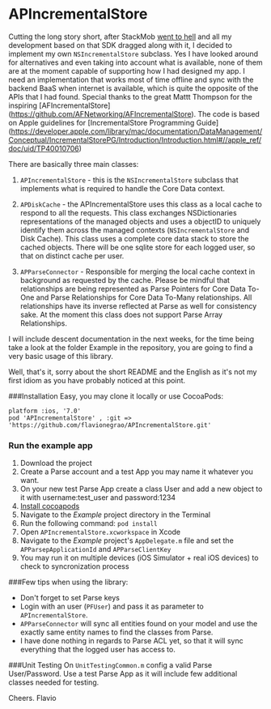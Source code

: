 APIncrementalStore
==================

Cutting the long story short, after StackMob [went to hell](https://blog.stackmob.com/2014/02/stackmob-announcement/) and all my development based on that SDK dragged along with it, I decided to implement my own `NSIncrementalStore` subclass.
Yes I have looked around for alternatives and even taking into account what is available, none of them are at the moment capable of supporting how I had designed my app.
I need an implementation that works most of time offline and sync with the backend BaaS when internet is available, which is quite the opposite of the APIs that I had found.
Special thanks to the great Mattt Thompson for the inspiring [AFIncrementalStore] (https://github.com/AFNetworking/AFIncrementalStore).
The code is based on Apple guidelines for [IncrementalStore Programming Guide] (https://developer.apple.com/library/mac/documentation/DataManagement/Conceptual/IncrementalStorePG/Introduction/Introduction.html#//apple_ref/doc/uid/TP40010706)

There are basically three main classes:

1) `APIncrementalStore` - this is the `NSIncrementalStore` subclass that implements what is required to handle the Core Data context.

2) `APDiskCache` - the APIncrementalStore uses this class as a local cache to respond to all the requests. This class exchanges NSDictionaries representations of the managed objects and uses a objectID to uniquely identify them across the managed contexts (`NSIncrementalStore` and Disk Cache). This class uses a complete core data stack to store the cached objects. There will be one sqlite store for each logged user, so that on distinct cache per user.

3) `APParseConnector` - Responsible for merging the local cache context in background as requested by the cache. Please be mindful that relationships are being represented as Parse Pointers for Core Data To-One and Parse Relationships for Core Data To-Many relationships. All relationships have its inverse reflected at Parse as well for consistency sake. At the moment this class does not support Parse Array Relationships. 

I will include descent documentation in the next weeks, for the time being take a look at the folder Example in the repository, you are going to find a very basic usage of this library.

Well, that's it, sorry about the short README and the English as it's not my first idiom as you have probably noticed at this point.

###Installation
Easy, you may clone it locally or use CocoaPods:

```
platform :ios, '7.0'
pod 'APIncrementalStore' , :git => 'https://github.com/flavionegrao/APIncrementalStore.git'
```

### Run the example app

1) Download the project
2) Create a Parse account and a test App you may name it whatever you want.
3) On your new test Parse App create a class User and add a new object to it with username:test_user and password:1234
5) [Install cocoapods](http://guides.cocoapods.org/using/getting-started.html#getting-started)
4) Navigate to the *Example* project directory in the Terminal
5) Run the following command: `pod install`
6) Open `APIncrementalStore.xcworkspace` in Xcode
7) Navigate to the *Example* project's `AppDelegate.m` file and set the `APParsepApplicationId` and `APParseClientKey`
8) You may run it on multiple devices (iOS Simulator + real iOS devices) to check to syncronization process

###Few tips when using the library:
- Don't forget to set Parse keys
- Login with an user (`PFUser`) and pass it as parameter to `APIncrementalStore`.
- `APParseConnector` will sync all entities found on your model and use the exactly same entity names to find the classes from Parse.
- I have done nothing in regards to Parse ACL yet, so that it will sync everything that the logged user has access to.

###Unit Testing
On `UnitTestingCommon.m` config a valid Parse User/Password.
Use a test Parse App as it will include few additional classes needed for testing. 


Cheers. Flavio


